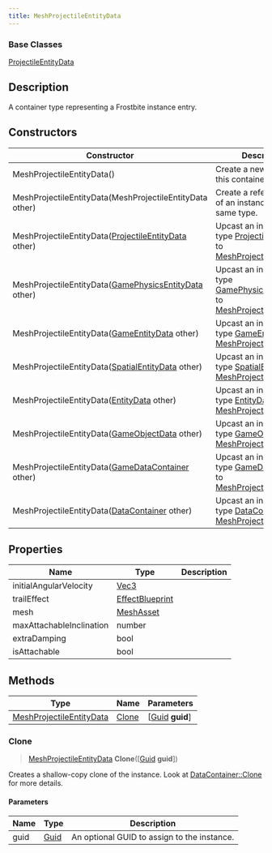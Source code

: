 ```yaml
---
title: MeshProjectileEntityData
---
```

### Base Classes

[ProjectileEntityData](ProjectileEntityData)

## Description

A container type representing a Frostbite instance entry.

## Constructors

| Constructor                                                                         | Description                                                                                                                             |
| ----------------------------------------------------------------------------------- | --------------------------------------------------------------------------------------------------------------------------------------- |
| MeshProjectileEntityData()                                                          | Create a new instance of this container type.                                                                                           |
| MeshProjectileEntityData(MeshProjectileEntityData other)                            | Create a reference copy of an instance of the same type.                                                                                |
| MeshProjectileEntityData([ProjectileEntityData](ProjectileEntityData) other)        | Upcast an instance of type [ProjectileEntityData](ProjectileEntityData) to [MeshProjectileEntityData](MeshProjectileEntityData).        |
| MeshProjectileEntityData([GamePhysicsEntityData](GamePhysicsEntityData) other)      | Upcast an instance of type [GamePhysicsEntityData](GamePhysicsEntityData) to [MeshProjectileEntityData](MeshProjectileEntityData).      |
| MeshProjectileEntityData([GameEntityData](GameEntityData) other)                    | Upcast an instance of type [GameEntityData](GameEntityData) to [MeshProjectileEntityData](MeshProjectileEntityData).                    |
| MeshProjectileEntityData([SpatialEntityData](SpatialEntityData) other)              | Upcast an instance of type [SpatialEntityData](SpatialEntityData) to [MeshProjectileEntityData](MeshProjectileEntityData).              |
| MeshProjectileEntityData([EntityData](EntityData) other)                            | Upcast an instance of type [EntityData](EntityData) to [MeshProjectileEntityData](MeshProjectileEntityData).                            |
| MeshProjectileEntityData([GameObjectData](GameObjectData) other)                    | Upcast an instance of type [GameObjectData](GameObjectData) to [MeshProjectileEntityData](MeshProjectileEntityData).                    |
| MeshProjectileEntityData([GameDataContainer](GameDataContainer) other)              | Upcast an instance of type [GameDataContainer](GameDataContainer) to [MeshProjectileEntityData](MeshProjectileEntityData).              |
| MeshProjectileEntityData([DataContainer](/vext/ref/shared/class/datacontainer) other) | Upcast an instance of type [DataContainer](/vext/ref/shared/class/datacontainer) to [MeshProjectileEntityData](MeshProjectileEntityData). |

## Properties

| Name                     | Type                               | Description |
| ------------------------ | ---------------------------------- | ----------- |
| initialAngularVelocity   | [Vec3](/vext/ref/shared/class/Vec3)  |             |
| trailEffect              | [EffectBlueprint](EffectBlueprint) |             |
| mesh                     | [MeshAsset](MeshAsset)             |             |
| maxAttachableInclination | number                             |             |
| extraDamping             | bool                               |             |
| isAttachable             | bool                               |             |

## Methods

| Type                                                 | Name            | Parameters                                     |
| ---------------------------------------------------- | --------------- | ---------------------------------------------- |
| [MeshProjectileEntityData](MeshProjectileEntityData) | [Clone](#clone) | \[[Guid](/vext/ref/shared/class/guid) **guid**\] |

### Clone

> [MeshProjectileEntityData](MeshProjectileEntityData) **Clone**(\[[Guid](/vext/ref/shared/class/guid) **guid**\])

Creates a shallow-copy clone of the instance. Look at [DataContainer::Clone](/vext/ref/shared/class/datacontainer#clone) for more details.

#### Parameters

| Name | Type         | Description                                 |
| ---- | ------------ | ------------------------------------------- |
| guid | [Guid](Guid) | An optional GUID to assign to the instance. |
